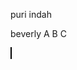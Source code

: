 <!DOCTYPE html>
<html>
<meta charset="UTF-8">
<body>

<p>puri indah</p>
<p>beverly &#65; &#66; &#67;</p>

</body>
</html>
<canvas id="myCanvas" width="200" height="100" style="border:1px solid #000000;">
</canvas>
